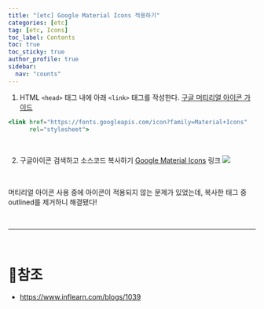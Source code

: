 ```yaml
---
title: "[etc] Google Material Icons 적용하기"
categories: [etc]
tag: [etc, Icons]
toc_label: Contents
toc: true
toc_sticky: true
author_profile: true
sidebar:
  nav: "counts"
---
```


1. HTML `<head>` 태그 내에 아래 `<link>` 태그를 작성한다.
   [구글 머티리얼 아이콘 가이드](https://developers.google.com/fonts/docs/material_icons?hl=ko)

```jsx
<link href="https://fonts.googleapis.com/icon?family=Material+Icons"
      rel="stylesheet">
```

<br>

2. 구글아이콘 검색하고 소스코드 복사하기
   [Google Material Icons](https://fonts.google.com/icons) 링크
   ![](https://velog.velcdn.com/images/sieunpark/post/4cc9ab29-d3fc-4a3a-a95c-c76e3c2725e4/image.png)

<br>

머티리얼 아이콘 사용 중에 아이콘이 적용되지 않는 문제가 있었는데, 복사한 태그 중 outlined를 제거하니 해결됐다!

<br>

---

<br>

# 📎참조

- https://www.inflearn.com/blogs/1039
